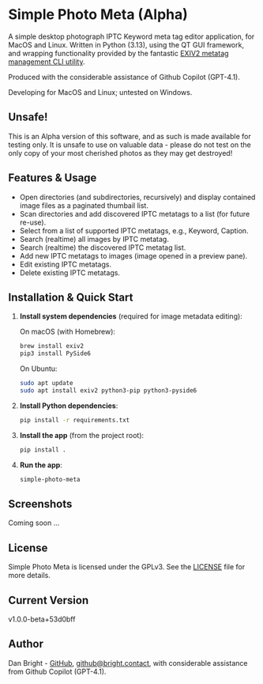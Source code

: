# Simple Photo Meta (Alpha)

A simple desktop photograph IPTC Keyword meta tag editor application, for MacOS and Linux. Written in Python (3.13), using the QT GUI framework, and wrapping functionality provided by the fantastic [EXIV2 metatag management CLI utility](https://github.com/exiv2/exiv2).

Produced with the considerable assistance of Github Copilot (GPT-4.1).

Developing for MacOS and Linux; untested on Windows.

## Unsafe!

This is an Alpha version of this software, and as such is made available for testing only. It is unsafe to use on valuable data - please do not test on the only copy of your most cherished photos as they may get destroyed!

## Features & Usage

- Open directories (and subdirectories, recursively) and display contained image files as a paginated thumbail list.
- Scan directories and add discovered IPTC metatags to a list (for future re-use).
- Select from a list of supported IPTC metatags, e.g., Keyword, Caption.
- Search (realtime) all images by IPTC metatag.
- Search (realtime) the discovered IPTC metatag list.
- Add new IPTC metatags to images (image opened in a preview pane).
- Edit existing IPTC metatags.
- Delete existing IPTC metatags.

## Installation & Quick Start

1. **Install system dependencies** (required for image metadata editing):

   On macOS (with Homebrew):
   ```sh
   brew install exiv2
   pip3 install PySide6
   ```

   On Ubuntu:
   ```sh
   sudo apt update
   sudo apt install exiv2 python3-pip python3-pyside6
   ```

2. **Install Python dependencies**:
   ```sh
   pip install -r requirements.txt
   ```

3. **Install the app** (from the project root):
   ```sh
   pip install .
   ```

4. **Run the app**:
   ```sh
   simple-photo-meta
   ```

## Screenshots

Coming soon ...

## License

Simple Photo Meta is licensed under the GPLv3. See the [LICENSE](LICENSE) file for more details.

## Current Version

v1.0.0-beta+53d0bff

## Author

Dan Bright - [GitHub](https://github.com/consciousuniverse), github@bright.contact, with considerable assistance from Github Copilot (GPT-4.1).